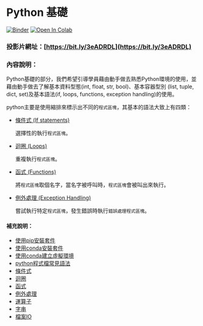 # Python 基礎

[![Binder](https://mybinder.org/badge_logo.svg)](https://mybinder.org/v2/gh/victorgau/python20200827/master)
[![Open In Colab](https://colab.research.google.com/assets/colab-badge.svg)](https://colab.research.google.com/github/victorgau/python_fundamentals/)

### 投影片網址：[https://bit.ly/3eADRDL](https://bit.ly/3eADRDL)

### 內容說明：

Python基礎的部分，我們希望引導學員藉由動手做去熟悉Python環境的使用，並藉由動手做去了解基本資料型態(int, float, str, bool)、基本容器型別 (list, tuple, dict, set)及基本語法(if, loops, functions, exception handling)的使用。

python主要是使用縮排來標示出不同的`程式區塊`，其基本的語法大致上有四類：

* [條件式 (If statements)](條件式.md)
  
  選擇性的執行`程式區塊`。

* [迴圈 (Loops)](迴圈.md)
  
  重複執行`程式區塊`。

* [函式 (Functions)](函式.md)
  
  將`程式區塊`取個名字，當名字被呼叫時，`程式區塊`會被叫出來執行。

* [例外處理 (Exception Handling)](例外處理.md)
  
  嘗試執行特定`程式區塊`，發生錯誤時執行`錯誤處理程式區塊`。


#### 補充說明：

* [使用pip安裝套件](使用pip安裝套件.md)
* [使用conda安裝套件](使用conda安裝套件.md)
* [使用conda建立虛擬環境](使用conda建立虛擬環境.md)
* [python程式檔常見語法](python程式檔常見語法.md)
* [條件式](條件式.md)
* [迴圈](迴圈.md)
* [函式](函式.md)
* [例外處理](例外處理.md)
* [運算子](運算子.md)
* [字串](字串.md)
* [檔案IO](檔案IO.md)